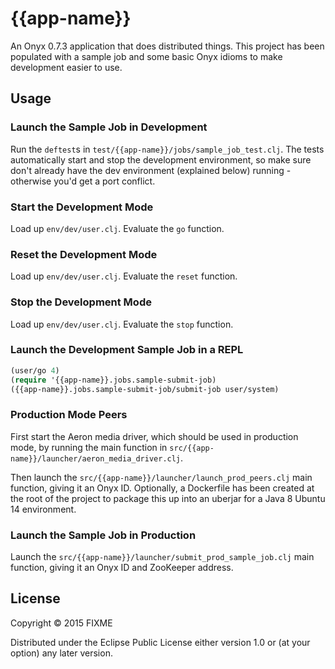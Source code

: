 # {{app-name}}

An Onyx 0.7.3 application that does distributed things. This project has been populated with a sample job and some basic Onyx idioms to make development easier to use.

## Usage

### Launch the Sample Job in Development

Run the `deftest`s in `test/{{app-name}}/jobs/sample_job_test.clj`. The tests automatically start and stop the development environment, so make sure don't already have the dev environment (explained below) running - otherwise you'd get a port conflict.

### Start the Development Mode

Load up `env/dev/user.clj`. Evaluate the `go` function.

### Reset the Development Mode

Load up `env/dev/user.clj`. Evaluate the `reset` function.

### Stop the Development Mode

Load up `env/dev/user.clj`. Evaluate the `stop` function.

### Launch the Development Sample Job in a REPL

```clojure
(user/go 4)
(require '{{app-name}}.jobs.sample-submit-job)
({{app-name}}.jobs.sample-submit-job/submit-job user/system)
```

### Production Mode Peers

First start the Aeron media driver, which should be used in production mode, by running the main function in `src/{{app-name}}/launcher/aeron_media_driver.clj`.

Then launch the `src/{{app-name}}/launcher/launch_prod_peers.clj` main function, giving it an Onyx ID. Optionally, a Dockerfile has been created at the root of the project to package this up into an uberjar for a Java 8 Ubuntu 14 environment.


### Launch the Sample Job in Production

Launch the `src/{{app-name}}/launcher/submit_prod_sample_job.clj` main function, giving it an Onyx ID and ZooKeeper address.

## License

Copyright © 2015 FIXME

Distributed under the Eclipse Public License either version 1.0 or (at
your option) any later version.
